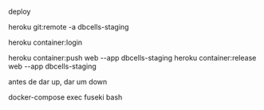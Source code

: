 deploy

heroku git:remote -a dbcells-staging

 

heroku container:login

 
heroku container:push web --app dbcells-staging
heroku container:release web --app dbcells-staging

antes de dar up, dar um down

docker-compose exec fuseki bash